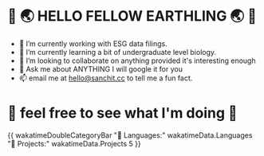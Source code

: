 # 👋 🌏 HELLO FELLOW EARTHLING 🌏 👋

- 🔭 I’m currently working with ESG data filings. 
- 🌱 I’m currently learning a bit of undergraduate level biology.
- 👯 I’m looking to collaborate on anything provided it's interesting enough
- 💬 Ask me about ANYTHING I will google it for you
- 📫 email me at [hello@sanchit.cc](mailto:hello@sanchit.cc) to tell me a fun fact.

# 👀 feel free to see what I'm doing 👀
<!--START_SECTION:waka-->

<!--END_SECTION:waka-->


{{ wakatimeDoubleCategoryBar "💾 Languages:" wakatimeData.Languages "💼 Projects:" wakatimeData.Projects 5 }}

